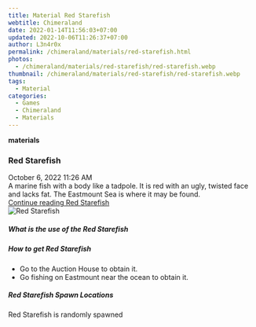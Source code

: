 ```yaml
---
title: Material Red Starefish
webtitle: Chimeraland
date: 2022-01-14T11:56:03+07:00
updated: 2022-10-06T11:26:37+07:00
author: L3n4r0x
permalink: /chimeraland/materials/red-starefish.html
photos:
  - /chimeraland/materials/red-starefish/red-starefish.webp
thumbnail: /chimeraland/materials/red-starefish/red-starefish.webp
tags:
  - Material
categories:
  - Games
  - Chimeraland
  - Materials
---
```


<section id="bootstrap-wrapper">
  <link
    rel="stylesheet"
    href="https://cdn.statically.io/gh/dimaslanjaka/Web-Manajemen/40ac3225/css/bootstrap-4.5-wrapper.css"
  />
  <div
    class="row g-0 border rounded overflow-hidden flex-md-row mb-4 shadow-sm position-relative"
  >
    <div class="col p-4 d-flex flex-column position-static">
      <strong class="d-inline-block mb-2 text-success">materials</strong>
      <h3 class="mb-0">Red Starefish</h3>
      <div class="mb-1 text-muted">October 6, 2022 11:26 AM</div>
      <div class="mb-2 border p-1">
        A marine fish with a body like a tadpole. It is red with an ugly,
        twisted face and lacks fat. The Eastmount Sea is where it may be found.
      </div>
      <a
        href="/chimeraland/materials/red-starefish.html"
        class="stretched-link d-none"
        >Continue reading Red Starefish</a
      >
    </div>
    <div class="col-auto d-none d-lg-block">
      <img
        src="/chimeraland/materials/red-starefish/red-starefish.webp"
        alt="Red Starefish"
      />
    </div>
  </div>
  <div class="row">
    <div class="col-lg-6 col-12 mb-2">
      <div class="card">
        <div class="card-body">
          <h5 class="card-title">What is the use of the Red Starefish</h5>
          <div class="card-text"><ul></ul></div>
        </div>
      </div>
    </div>
    <div class="col-lg-6 col-12 mb-2">
      <div class="card">
        <div class="card-body">
          <h5 class="card-title">How to get Red Starefish</h5>
          <div class="card-text">
            <ul>
              <li>Go to the Auction House to obtain it.</li>
              <li>Go fishing on Eastmount near the ocean to obtain it.</li>
            </ul>
          </div>
        </div>
      </div>
    </div>
    <div class="col-12 mb-2">
      <h5>Red Starefish Spawn Locations</h5>
      <p>Red Starefish is randomly spawned</p>
    </div>
  </div>
</section>